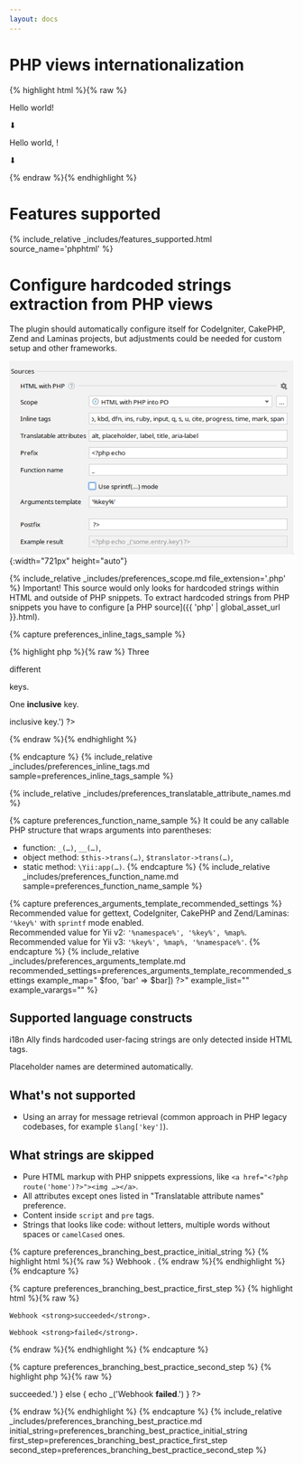 ```yaml
---
layout: docs
---
```


<h1>PHP views internationalization</h1>

{% highlight html %}{% raw %}
<p>Hello world!</p>
⬇
<p><?php _('Hello world') ?></p>
<!-- messages.po: msgid "Hello world" -->

<p>Hello world, <?php $user ?>!</p>
⬇
<p><?php sprintf(_('Hello world, %1$s!'), $user) ?></p>
<!-- messages.po: msgid "Hello world, %1$s!" -->
{% endraw %}{% endhighlight %}


# Features supported

{% 
  include_relative _includes/features_supported.html
  source_name='phphtml'
%}


# Configure hardcoded strings extraction from PHP views

The plugin should automatically configure itself for CodeIgniter, CakePHP, Zend and Laminas projects, but adjustments could be needed for custom setup and other frameworks.

![PHP Source Code Preferences screenshot](assets/html-with-php-preferences.png){:width="721px" height="auto"}

{% 
  include_relative _includes/preferences_scope.md
  file_extension='.php'
%}
Important! This source would only looks for hardcoded strings within HTML and outside of PHP snippets. To extract hardcoded strings from PHP snippets you have to configure [a PHP source]({{ 'php' | global_asset_url }}.html).


{% capture preferences_inline_tags_sample %}

{% highlight php %}{% raw %}
Three
<p>different</p>
keys.
<!-- ⬇ will be extracted into -->
<?php _('Three') ?>
<p><?php _('different') ?></p>
<?php _('keys.') ?>


One <b>inclusive</b> key.
<!-- ⬇ will be extracted into -->
<?php _('One <b>inclusive</b> key.') ?>
{% endraw %}{% endhighlight %}

{% endcapture %}
{%
  include_relative _includes/preferences_inline_tags.md
  sample=preferences_inline_tags_sample
%}


{% include_relative _includes/preferences_translatable_attribute_names.md %}


{% capture preferences_function_name_sample %}
It could be any callable PHP structure that wraps arguments into parentheses:

* function: `_(…)`, `__(…)`,
* object method: `$this->trans(…)`, `$translator->trans(…)`,
* static method: `\Yii:app(…)`.
{% endcapture %}
{% 
  include_relative _includes/preferences_function_name.md
  sample=preferences_function_name_sample
%}


{% capture preferences_arguments_template_recommended_settings %}
Recommended value for gettext, CodeIgniter, CakePHP and Zend/Laminas: `'%key%'` with `sprintf` mode enabled.<br>
Recommended value for Yii v2: `'%namespace%', '%key%', %map%`.<br>
Recommended value for Yii v3: `'%key%', %map%, '%namespace%'`.
{% endcapture %}
{%
  include_relative _includes/preferences_arguments_template.md
  recommended_settings=preferences_arguments_template_recommended_settings
  example_map="<?php echo trans('key', ['foo' => $foo, 'bar' => $bar]) ?>"
  example_list="<?php echo trans('key', [$foo, $bar]) ?>"
  example_varargs="<?php echo trans('key', $foo, $bar) ?>"
%}


## Supported language constructs

i18n Ally finds hardcoded user-facing strings are only detected inside HTML tags.

Placeholder names are determined automatically.


## What's not supported

* Using an array for message retrieval (common approach in PHP legacy codebases, for example `$lang['key']`).


## What strings are skipped

* Pure HTML markup with PHP snippets expressions, like `<a href="<?php route('home')?>"><img …></a>`.
* All attributes except ones listed in "Translatable attribute names" preference.
* Content inside `script` and `pre` tags.
* Strings that looks like code: without letters, multiple words without spaces or `camelCased` ones.


{% capture preferences_branching_best_practice_initial_string %}
{% highlight html %}{% raw %}
Webhook <strong><?php echo $success ? 'succeeded' : 'failed' ?></strong>.
{% endraw %}{% endhighlight %}
{% endcapture %}

{% capture preferences_branching_best_practice_first_step %}
{% highlight html %}{% raw %}
<?php if ($success) { ?>
    Webhook <strong>succeeded</strong>.
<?php } else { ?>
    Webhook <strong>failed</strong>.
<?php } ?>
{% endraw %}{% endhighlight %}
{% endcapture %}

{% capture preferences_branching_best_practice_second_step %}
{% highlight php %}{% raw %}
<?php
    if ($success) {
        echo _('Webhook <strong>succeeded</strong>.')
    } else {
        echo _('Webhook <strong>failed</strong>.')
    }
?>
{% endraw %}{% endhighlight %}
{% endcapture %}
{% 
  include_relative _includes/preferences_branching_best_practice.md
  initial_string=preferences_branching_best_practice_initial_string
  first_step=preferences_branching_best_practice_first_step
  second_step=preferences_branching_best_practice_second_step
%}